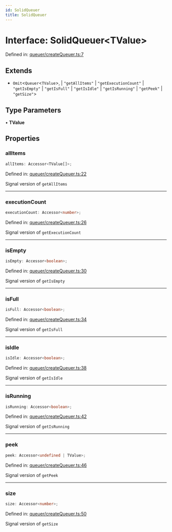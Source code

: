 ```yaml
---
id: SolidQueuer
title: SolidQueuer
---
```


<!-- DO NOT EDIT: this page is autogenerated from the type comments -->

# Interface: SolidQueuer\<TValue\>

Defined in: [queuer/createQueuer.ts:7](https://github.com/TanStack/pacer/blob/main/packages/solid-pacer/src/queuer/createQueuer.ts#L7)

## Extends

- `Omit`\<`Queuer`\<`TValue`\>, 
  \| `"getAllItems"`
  \| `"getExecutionCount"`
  \| `"getIsEmpty"`
  \| `"getIsFull"`
  \| `"getIsIdle"`
  \| `"getIsRunning"`
  \| `"getPeek"`
  \| `"getSize"`\>

## Type Parameters

• **TValue**

## Properties

### allItems

```ts
allItems: Accessor<TValue[]>;
```

Defined in: [queuer/createQueuer.ts:22](https://github.com/TanStack/pacer/blob/main/packages/solid-pacer/src/queuer/createQueuer.ts#L22)

Signal version of `getAllItems`

***

### executionCount

```ts
executionCount: Accessor<number>;
```

Defined in: [queuer/createQueuer.ts:26](https://github.com/TanStack/pacer/blob/main/packages/solid-pacer/src/queuer/createQueuer.ts#L26)

Signal version of `getExecutionCount`

***

### isEmpty

```ts
isEmpty: Accessor<boolean>;
```

Defined in: [queuer/createQueuer.ts:30](https://github.com/TanStack/pacer/blob/main/packages/solid-pacer/src/queuer/createQueuer.ts#L30)

Signal version of `getIsEmpty`

***

### isFull

```ts
isFull: Accessor<boolean>;
```

Defined in: [queuer/createQueuer.ts:34](https://github.com/TanStack/pacer/blob/main/packages/solid-pacer/src/queuer/createQueuer.ts#L34)

Signal version of `getIsFull`

***

### isIdle

```ts
isIdle: Accessor<boolean>;
```

Defined in: [queuer/createQueuer.ts:38](https://github.com/TanStack/pacer/blob/main/packages/solid-pacer/src/queuer/createQueuer.ts#L38)

Signal version of `getIsIdle`

***

### isRunning

```ts
isRunning: Accessor<boolean>;
```

Defined in: [queuer/createQueuer.ts:42](https://github.com/TanStack/pacer/blob/main/packages/solid-pacer/src/queuer/createQueuer.ts#L42)

Signal version of `getIsRunning`

***

### peek

```ts
peek: Accessor<undefined | TValue>;
```

Defined in: [queuer/createQueuer.ts:46](https://github.com/TanStack/pacer/blob/main/packages/solid-pacer/src/queuer/createQueuer.ts#L46)

Signal version of `getPeek`

***

### size

```ts
size: Accessor<number>;
```

Defined in: [queuer/createQueuer.ts:50](https://github.com/TanStack/pacer/blob/main/packages/solid-pacer/src/queuer/createQueuer.ts#L50)

Signal version of `getSize`

